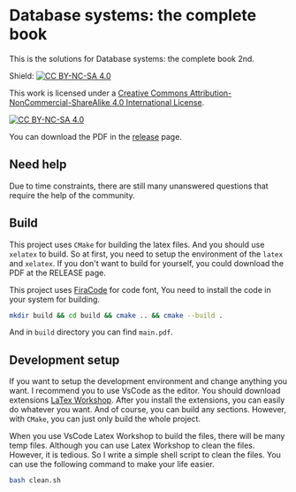 # Database systems: the complete book

This is the solutions for Database systems: the complete book 2nd.

Shield: [![CC BY-NC-SA 4.0][cc-by-nc-sa-shield]][cc-by-nc-sa]

This work is licensed under a
[Creative Commons Attribution-NonCommercial-ShareAlike 4.0 International License][cc-by-nc-sa].

[![CC BY-NC-SA 4.0][cc-by-nc-sa-image]][cc-by-nc-sa]

[cc-by-nc-sa]: http://creativecommons.org/licenses/by-nc-sa/4.0/
[cc-by-nc-sa-image]: https://licensebuttons.net/l/by-nc-sa/4.0/88x31.png
[cc-by-nc-sa-shield]: https://img.shields.io/badge/License-CC%20BY--NC--SA%204.0-lightgrey.svg

You can download the PDF in the [release](https://github.com/shejialuo/database-systems-complete-book-solutions/releases) page.

## Need help

Due to time constraints, there are still many unanswered questions that require the help of the community.

## Build

This project uses `CMake` for building the latex files. And you should use `xelatex` to build.
So at first, you need to setup the environment of the `latex` and `xelatex`. If you don't want
to build for yourself, you could download the PDF at the RELEASE page.

This project uses [FiraCode](https://github.com/tonsky/FiraCode) for code font, You need to install the code in your system for building.

```sh
mkdir build && cd build && cmake .. && cmake --build .
```

And in `build` directory you can find `main.pdf`.

## Development setup

If you want to setup the development environment and change anything you want. I recommend you
to use VsCode as the editor. You should download extensions
[LaTex Workshop](https://marketplace.visualstudio.com/items?itemName=James-Yu.latex-workshop).
After you install the extensions, you can easily do whatever you want. And of course, you can
build any sections. However, with `CMake`, you can just only build the whole project.

When you use VsCode Latex Workshop to build the files, there will be many temp files. Although
you can use Latex Workshop to clean the files. However, it is tedious. So I write a simple
shell script to clean the files. You can use the following command to make your life easier.

```sh
bash clean.sh
```

